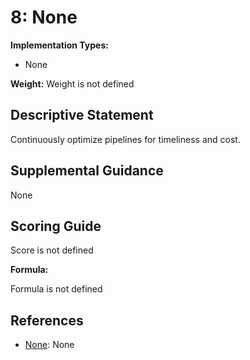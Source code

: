 # 8: None

**Implementation Types:**

- None

**Weight:** Weight is not defined

## Descriptive Statement

Continuously optimize pipelines for timeliness and cost.

## Supplemental Guidance

None

## Scoring Guide

Score is not defined

**Formula:**

Formula is not defined

## References

- [None](None): None
